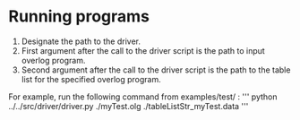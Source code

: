 # Running programs

1. Designate the path to the driver. 
2. First argument after the call to the driver script is the path to input overlog program.
3. Second argument after the call to the driver script is the path to the table list for the specified overlog program.


For example, run the following command from examples/test/ :
'''
python ../../src/driver/driver.py ./myTest.olg ./tableListStr_myTest.data 
'''
